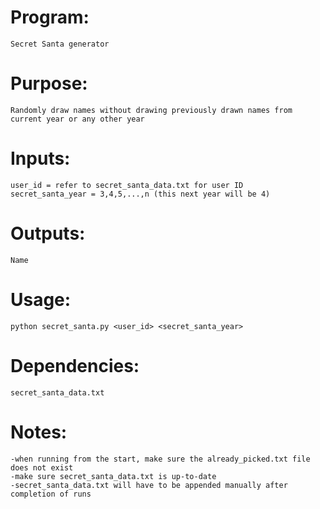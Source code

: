 # Program:
	Secret Santa generator

# Purpose: 
	Randomly draw names without drawing previously drawn names from current year or any other year

# Inputs:
	user_id = refer to secret_santa_data.txt for user ID
	secret_santa_year = 3,4,5,...,n (this next year will be 4)

# Outputs: 
	Name

# Usage: 
	python secret_santa.py <user_id> <secret_santa_year>

# Dependencies: 
	secret_santa_data.txt

# Notes:
	-when running from the start, make sure the already_picked.txt file does not exist
	-make sure secret_santa_data.txt is up-to-date
	-secret_santa_data.txt will have to be appended manually after completion of runs
